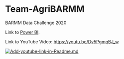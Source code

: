# Team-AgriBARMM
BARMM Data Challenge 2020


Link to [Power BI].


Link to YouTube Video: https://youtu.be/Dv5PgmqBJ_w

 [![Add-youtube-link-in-Readme.md](https://img.youtube.com/vi/Dv5PgmqBJ_w/0.jpg)](https://youtu.be/Dv5PgmqBJ_w)

[Power BI]: (https://app.powerbi.com/reportEmbed?reportId=0c413b69-1a3d-4dab-9a93-49d7fd799cbc&autoAuth=true&ctid=1e8b17dd-93be-46a0-9cf7-3558742c54b5&config=eyJjbHVzdGVyVXJsIjoiaHR0cHM6Ly93YWJpLWVhc3QtYXNpYS1hLXByaW1hcnktcmVkaXJlY3QuYW5hbHlzaXMud2luZG93cy5uZXQvIn0%3D)
